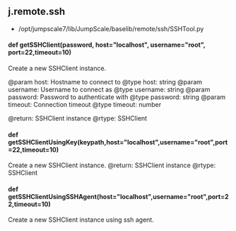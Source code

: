 ## j.remote.ssh

- /opt/jumpscale7/lib/JumpScale/baselib/remote/ssh/SSHTool.py

#### def getSSHClient(password,  host="localhost", username="root", port=22,timeout=10) 

Create a new SSHClient instance.

@param host: Hostname to connect to
@type host: string
@param username: Username to connect as
@type username: string
@param password: Password to authenticate with
@type password: string
@param timeout: Connection timeout
@type timeout: number

@return: SSHClient instance
@rtype: SSHClient

#### def getSSHClientUsingKey(keypath,host="localhost",username="root",port=22,timeout=10) 

Create a new SSHClient instance.
@return: SSHClient instance
@rtype: SSHClient

#### def getSSHClientUsingSSHAgent(host="localhost",username="root",port=22,timeout=10) 

Create a new SSHClient instance using ssh agent.

